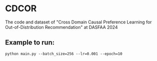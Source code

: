 # CDCOR
The code and dataset of "Cross Domain Causal Preference Learning for Out-of-Distribution Recommendation" at DASFAA 2024
## Example to run:
    python main.py --batch_size=256 --lr=0.001 --epoch=10
